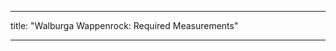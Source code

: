***

title: "Walburga Wappenrock: Required Measurements"

***

<PatternMeasurements pattern='walburga' />
